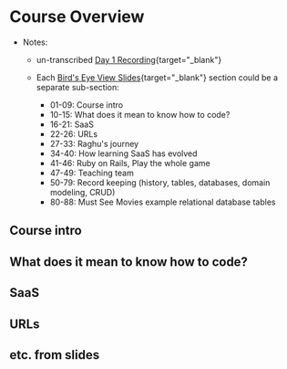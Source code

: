 # Course Overview 

- Notes:

  - un-transcribed [Day 1 Recording](https://uchicago.hosted.panopto.com/Panopto/Pages/Embed.aspx?id=e7931193-543f-4813-aae0-ae71013abee0){target="_blank"}
  
  - Each [Bird's Eye View Slides](https://slides.com/raghubetina/01-birds-eye-view?token=u4vg--N6){target="_blank"} section could be a separate sub-section:
    - 01-09: Course intro
    - 10-15: What does it mean to know how to code?
    - 16-21: SaaS
    - 22-26: URLs
    - 27-33: Raghu's journey
    - 34-40: How learning SaaS has evolved
    - 41-46: Ruby on Rails, Play the whole game
    - 47-49: Teaching team
    - 50-79: Record keeping (history, tables, databases, domain modeling, CRUD)
    - 80-88: Must See Movies example relational database tables

## Course intro

## What does it mean to know how to code?

## SaaS

## URLs

## etc. from slides